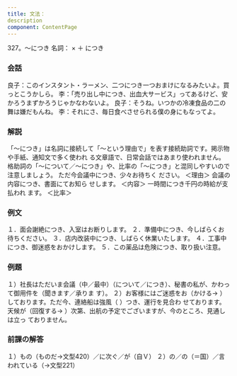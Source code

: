 ```yaml
---
title: 文法：
description
component: ContentPage
---
```



327。～につき
名詞： × ＋ につき
### 会話
良子：このインスタント・ラーメン、二つにつき一つおまけになるみたいよ。買っとこうかしら。
李：「売り出し中につき、出血大サービス」ってあるけど、安かろうまずかろうじゃかなわないよ。 良子：そうね。いつかの冷凍食品の二の舞は嫌だもんね。
李：それにさ、毎日食べさせられる僕の身にもなってよ。
### 解説
「～につき」は名詞に接続して「～という理由で」を表す接続助詞です。掲示物や手紙、通知文で多く使われ
る文章語で、日常会話ではあまり使われません。
格助詞の「～について／～につき」や、比率の「～につき」と混同しやすいので注意しましょう。
ただ今会議中につき、少々お待ちく ださい。 ＜理由＞
会議の内容につき、書面にてお知ら せします。 ＜内容＞
一時間につき千円の時給が支払われ ます。 ＜比率＞
### 例文
１．面会謝絶につき、入室はお断りします。
２．準備中につき、今しばらくお待ちください。
３．店内改装中につき、しばらく休業いたします。
４．工事中につき、御迷惑をおかけします。
５．この薬品は危険につき、取り扱い注意。
### 例題
１）社長はただいま会議（中／最中）（について／につき）、秘書の私が、かわって御用件を（聞きます／承りま す）。
２）お客様にはご迷惑をお（かける→ ）しております。ただ今、連絡船は強風（ ）つき、運行を見合わ せております。天候が（回復する→ ）次第、出航の予定でございますが、今のところ、見通しは立っ ておりません。
### 前課の解答
１）もの（ものだ→文型420）／に次ぐ／が（自Ｖ）
２）の／の（＝国）／言われている（→文型221）
